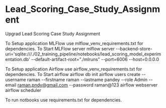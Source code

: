 # Lead_Scoring_Case_Study_Assignment
Upgrad Lead Scoring Case Study Assignment

To Setup application MLFlow use mlflow_venv_requirements.txt for dependencies.
To Start MLFlow server
mlflow server --backend-store-uri='sqlite:///./02_training_pipeline/notebooks/lead_scoring_model_experimentation.db' --default-artifact-root="./mlruns" --port=6006 --host=0.0.0.0

To Setup application Airflow use airflow_venv_requirements.txt for dependencies.
To Start airflow
airflow db init
airflow users create --username raman --firstname raman --lastname pandey --role Admin --email raman.pndy@gmail.com --password raman@123
airflow webserver
airflow scheduler

To run notbooks use requirements.txt for dependencies.